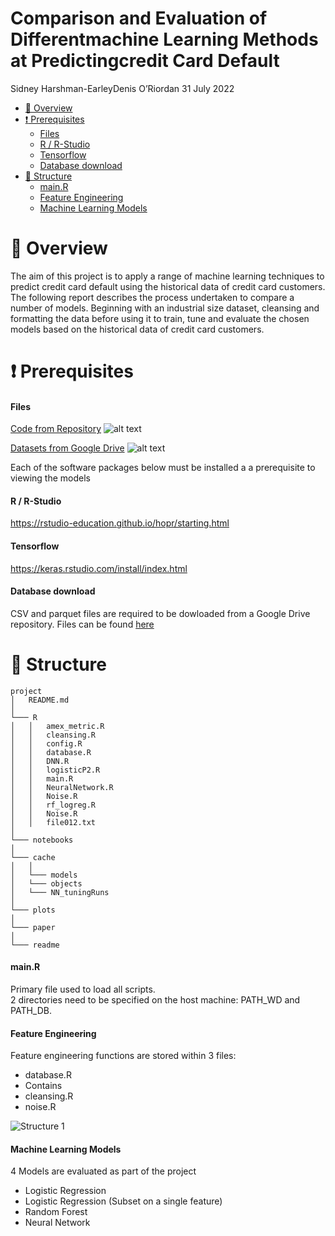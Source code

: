 Comparison and Evaluation of Differentmachine Learning Methods at
Predictingcredit Card Default
================
Sidney Harshman-EarleyDenis O’Riordan
31 July 2022

-   [:blue_book: Overview](#blue_book-overview)
-   [:heavy_exclamation_mark:
    Prerequisites](#heavy_exclamation_mark-prerequisites)
    -   [Files](#files)
    -   [R / R-Studio](#r--r-studio)
    -   [Tensorflow](#tensorflow)
    -   [Database download](#database-download)
-   [:triangular_ruler: Structure](#triangular_ruler-structure)
    -   [main.R](#mainr)
    -   [Feature Engineering](#feature-engineering)
    -   [Machine Learning Models](#machine-learning-models)

# :blue_book: Overview

The aim of this project is to apply a range of machine learning
techniques to predict credit card default using the historical data of
credit card customers. The following report describes the process
undertaken to compare a number of models. Beginning with an industrial
size dataset, cleansing and formatting the data before using it to
train, tune and evaluate the chosen models based on the historical data
of credit card customers.

# :heavy_exclamation_mark: Prerequisites

#### Files

[Code from Repository](project-sharshmanucd) ![alt
text](https://img.shields.io/badge/file%20size-151.6%20Mb-green)

[Datasets from Google
Drive](https://drive.google.com/drive/u/0/folders/1C2TYJRsVH681dylc8ZX5A4gP-LsoaW7o)
![alt text](https://img.shields.io/badge/file%20size-23%20Gb-red)

Each of the software packages below must be installed a a prerequisite
to viewing the models

#### R / R-Studio

<https://rstudio-education.github.io/hopr/starting.html>

#### Tensorflow

<https://keras.rstudio.com/install/index.html>

#### Database download

CSV and parquet files are required to be dowloaded from a Google Drive
repository. Files can be found
[here](https://drive.google.com/drive/u/0/folders/1C2TYJRsVH681dylc8ZX5A4gP-LsoaW7o)

# :triangular_ruler: Structure

    project
    │   README.md
    │
    └─── R
    │   │   amex_metric.R
    │   │   cleansing.R
    │   │   config.R
    │   │   database.R
    │   │   DNN.R
    │   │   logisticP2.R
    │   │   main.R
    │   │   NeuralNetwork.R
    │   │   Noise.R
    │   │   rf_logreg.R
    │   │   Noise.R
    │   │   file012.txt
    │   
    └─── notebooks
    │
    └─── cache
    │   │
    │   └─── models
    │   └─── objects 
    │   └─── NN_tuningRuns 
    │ 
    └─── plots
    │ 
    └─── paper
    │ 
    └─── readme

#### main.R

Primary file used to load all scripts.  
2 directories need to be specified on the host machine: PATH_WD and
PATH_DB.

#### Feature Engineering

Feature engineering functions are stored within 3 files:

-   database.R
-   Contains
-   cleansing.R
-   noise.R

![Structure
1](/Users/root1/Documents/DAC_Project/readme/images/structure1.png)

#### Machine Learning Models

4 Models are evaluated as part of the project

-   Logistic Regression
-   Logistic Regression (Subset on a single feature)
-   Random Forest
-   Neural Network
